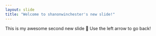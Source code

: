 ```yaml
---
layout: slide
title: "Welcome to shanonwinchester's new slide!"
---
```

This is my awesome second new slide :tada:
Use the left arrow to go back!
